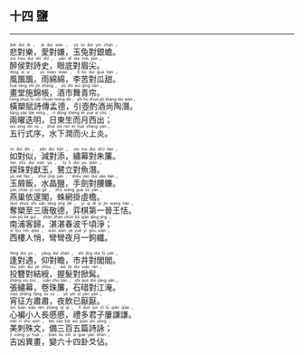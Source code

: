 ## 十四 鹽
---
<div>

<p>
<ruby><rb> 悲對樂，愛對嫌，玉兔對銀蟾。 </rb> <rt>bēi  duì  lè ， ài  duì  xián ， yù  tù  duì  yín  chán 。</rt></ruby><BR>
<ruby><rb> 醉侯對詩史，眼底對眉尖。 </rb> <rt>zuì  hóu  duì  shī  shǐ ， yǎn  dǐ  duì  méi  jiān 。</rt></ruby><BR>
<ruby><rb> 風飁飁，雨綿綿，李苦對瓜甜。 </rb> <rt>fēng  xí  xí ， yǔ  mián  mián ， lǐ  kǔ  duì  guā  tián 。</rt></ruby><BR>
<ruby><rb> 畫堂施錦帳，酒市舞青帘。 </rb> <rt>huà  táng  shī  jǐn  zhàng ， jiǔ  shì  wǔ  qīng  lián 。</rt></ruby><BR>
<ruby><rb> 橫槊賦詩傳孟德，引壺酌酒尚陶潛。 </rb> <rt>héng  shuò  fù  shī  chuán  mèng  dé ， yǐn  hú  zhuó  jiǔ  shàng  táo  qián 。</rt></ruby><BR>
<ruby><rb> 兩曜迭明，日東生而月西出； </rb> <rt>liǎng  yào  dié  míng ， rì  dōng  shēng  ér  yuè  xī  chū ；</rt></ruby><BR>
<ruby><rb> 五行式序，水下潤而火上炎。 </rb> <rt>wǔ  xíng  shì  xù ， shuǐ  xià  rùn  ér  huǒ  shàng  yán 。</rt></ruby><BR></P>

<p>
<ruby><rb> 如對似，減對添，繡幕對朱簾。 </rb> <rt>rú  duì  shì ， jiǎn  duì  tiān ， xiù  mù  duì  zhū  lián 。</rt></ruby><BR>
<ruby><rb> 探珠對獻玉，鷺立對魚潛。 </rb> <rt>tàn  zhū  duì  xiàn  yù ， lù  lì  duì  yú  qián 。</rt></ruby><BR>
<ruby><rb> 玉屑飯，水晶鹽，手劍對腰鐮。 </rb> <rt>yù  xiè  fàn ， shuǐ  jīng  yán ， shǒu  jiàn  duì  yāo  lián 。</rt></ruby><BR>
<ruby><rb> 燕巢依邃閣，蛛網掛虛檐。 </rb> <rt>yàn  cháo  yī  suì  gé ， zhū  wǎng  guà  xū  yán 。</rt></ruby><BR>
<ruby><rb> 奪槊至三唐敬德，弈棋第一晉王恬。 </rb> <rt>duó  shuò  zhì  sān  táng  jìng  dé ， yì  qí  dì  yī  jìn  wáng  tián 。</rt></ruby><BR>
<ruby><rb> 南浦客歸，湛湛春波千頃淨； </rb> <rt>nán  pǔ  kè  guī ， zhàn  zhàn  chūn  bō  qiān  qǐng  jìng ；</rt></ruby><BR>
<ruby><rb> 西樓人悄，彎彎夜月一鉤纖。 </rb> <rt>xī  lóu  rén  qiāo ， wān  wān  yè  yuè  yī  gōu  xiān 。</rt></ruby><BR></P>

<p>
<ruby><rb> 逢對遇，仰對瞻，市井對閭閻。 </rb> <rt>féng  duì  yù ， yǎng  duì  zhān ， shì  jǐng  duì  lǘ  yán 。</rt></ruby><BR>
<ruby><rb> 投簪對結綬，握髮對掀髯。 </rb> <rt>tóu  zān  duì  jié  shòu ， wò  fà  duì  xiān  rán 。</rt></ruby><BR>
<ruby><rb> 張繡幕，卷珠簾，石碏對江淹。 </rb> <rt>zhāng  xiù  mù ， juǎn  zhū  lián ， shí  què  duì  jiāng  yān 。</rt></ruby><BR>
<ruby><rb> 宵征方肅肅，夜飲已厭厭。 </rb> <rt>xiāo  zhēng  fāng  sù  sù ， yè  yǐn  yǐ  yàn  yàn 。</rt></ruby><BR>
<ruby><rb> 心褊小人長慼慼，禮多君子屢謙謙。 </rb> <rt>xīn  biǎn  xiǎo  rén  zhǎng  qī  qī ， lǐ  duō  jūn  zǐ  lǚ  qiān  qiān 。</rt></ruby><BR>
<ruby><rb> 美刺殊文，備三百五篇詩詠； </rb> <rt>měi  cì  shū  wén ， bèi  sān  bǎi  wǔ  piān  shī  yǒng ；</rt></ruby><BR>
<ruby><rb> 吉凶異畫，變六十四卦爻佔。 </rb> <rt>jí  xiōng  yì  huà ， biàn  liù  shí  sì  guà  yáo  zhàn 。</rt></ruby><BR></P>

</div>

